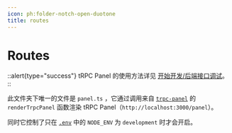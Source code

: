 ```yaml
---
icon: ph:folder-notch-open-duotone
title: routes
---
```


# Routes

::alert{type="success"}
tRPC Panel 的使用方法详见 [开始开发/后端接口调试](/developer/introduction/trpc-panel)。
::

此文件夹下唯一的文件是 `panel.ts` ，它通过调用来自 [`trpc-panel`](https://github.com/iway1/trpc-panel) 的 `renderTrpcPanel` 函数渲染 tRPC Panel（`http://localhost:3000/panel`）。

同时它控制了只在 [`.env`](/developer/directory-structure/env) 中的 `NODE_ENV` 为 `development` 时才会开启。
